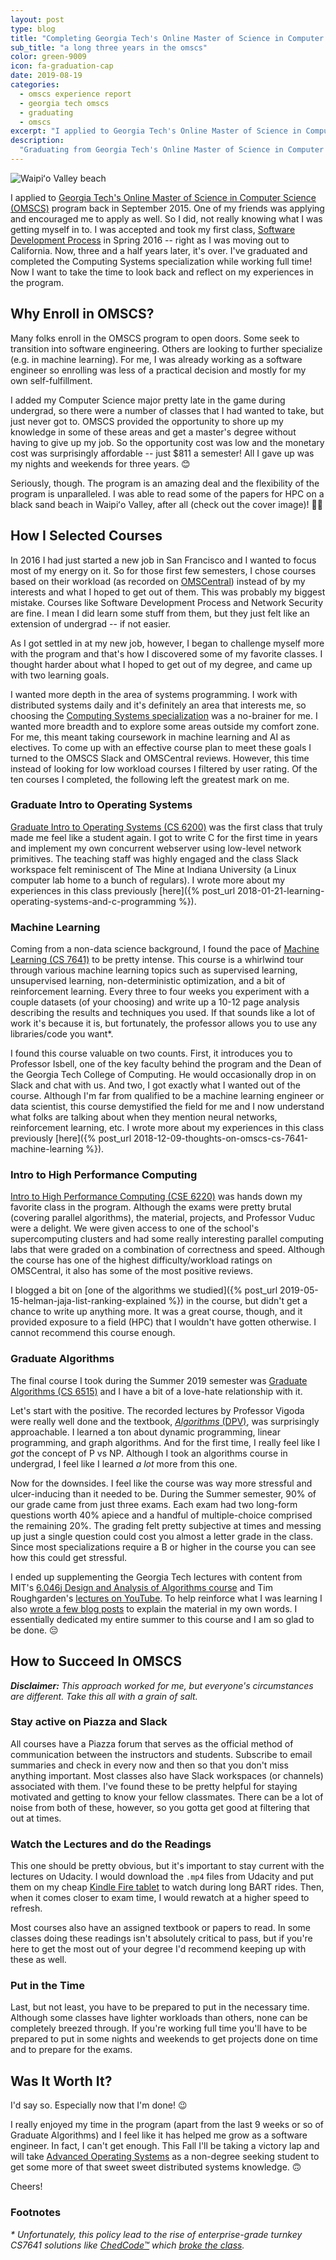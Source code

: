 ```yaml
---
layout: post
type: blog
title: "Completing Georgia Tech's Online Master of Science in Computer Science"
sub_title: "a long three years in the omscs"
color: green-9009
icon: fa-graduation-cap
date: 2019-08-19
categories:
  - omscs experience report
  - georgia tech omscs
  - graduating
  - omscs
excerpt: "I applied to Georgia Tech's Online Master of Science in Computer Science (OMSCS) program back in September 2015. One of my friends was applying and encouraged me to apply as well. So I did, not really knowing what I was getting myself in to. I was accepted and took my first class, Software Development Process in Spring 2016 -- right as I was moving out to California. Now, three and a half years later, it's over. I've graduated and completed the Computing Systems specialization while working full time! Now I want to take the time to look back and reflect on my experiences in the program."
description:
  "Graduating from Georgia Tech's Online Master of Science in Computer Science and looking back on the past three years of graduate school."
---
```


<div>
<img src="https://images.downey.io/blog/hawaii-classroom.jpg" alt="Waipiʻo Valley beach">
</div>

I applied to [Georgia Tech's Online Master of Science in Computer Science (OMSCS)](http://www.omscs.gatech.edu/) program back in September 2015. One of my friends was applying and encouraged me to apply as well. So I did, not really knowing what I was getting myself in to. I was accepted and took my first class, [Software Development Process](http://www.omscs.gatech.edu/cs-6300-software-development-process) in Spring 2016 -- right as I was moving out to California. Now, three and a half years later, it's over. I've graduated and completed the Computing Systems specialization while working full time! Now I want to take the time to look back and reflect on my experiences in the program.

## Why Enroll in OMSCS?

Many folks enroll in the OMSCS program to open doors. Some seek to transition into software engineering. Others are looking to further specialize (e.g. in machine learning). For me, I was already working as a software engineer so enrolling was less of a practical decision and mostly for my own self-fulfillment.

I added my Computer Science major pretty late in the game during undergrad, so there were a number of classes that I had wanted to take, but just never got to. OMSCS provided the opportunity to shore up my knowledge in some of these areas and get a master's degree without having to give up my job. So the opportunity cost was low and the monetary cost was surprisingly affordable -- just $811 a semester! All I gave up was my nights and weekends for three years. 😊

Seriously, though. The program is an amazing deal and the flexibility of the program is unparalleled. I was able to read some of the papers for HPC on a black sand beach in Waipiʻo Valley, after all (check out the cover image)! 🏄‍♂️

## How I Selected Courses

In 2016 I had just started a new job in San Francisco and I wanted to focus most of my energy on it. So for those first few semesters, I chose courses based on their workload (as recorded on [OMSCentral](https://omscentral.com/courses)) instead of by my interests and what I hoped to get out of them. This was probably my biggest mistake. Courses like Software Development Process and Network Security are fine. I mean I did learn some stuff from them, but they just felt like an extension of undergrad -- if not easier.

As I got settled in at my new job, however, I began to challenge myself more with the program and that's how I discovered some of my favorite classes. I thought harder about what I hoped to get out of my degree, and came up with two learning goals.

I wanted more depth in the area of systems programming. I work with distributed systems daily and it's definitely an area that interests me, so choosing the [Computing Systems specialization](https://www.omscs.gatech.edu/specialization-computing-systems) was a no-brainer for me.
I wanted more breadth and to explore some areas outside my comfort zone. For me, this meant taking coursework in machine learning and AI as electives.
To come up with an effective course plan to meet these goals I turned to the OMSCS Slack and OMSCentral reviews. However, this time instead of looking for low workload courses I filtered by user rating. Of the ten courses I completed, the following left the greatest mark on me.

### Graduate Intro to Operating Systems

[Graduate Intro to Operating Systems (CS 6200)](https://www.omscs.gatech.edu/cs-8803-introduction-operating-systems) was the first class that truly made me feel like a student again. I got to write C for the first time in years and implement my own concurrent webserver using low-level network primitives. The teaching staff was highly engaged and the class Slack workspace felt reminiscent of The Mine at Indiana University (a Linux computer lab home to a bunch of regulars). I wrote more about my experiences in this class previously [here]({% post_url 2018-01-21-learning-operating-systems-and-c-programming %}).

### Machine Learning

Coming from a non-data science background, I found the pace of [Machine Learning (CS 7641)](https://www.omscs.gatech.edu/cs-7641-machine-learning) to be pretty intense. This course is a whirlwind tour through various machine learning topics such as supervised learning, unsupervised learning, non-deterministic optimization, and a bit of reinforcement learning. Every three to four weeks you experiment with a couple datasets (of your choosing) and write up a 10-12 page analysis describing the results and techniques you used. If that sounds like a lot of work it's because it is, but fortunately, the professor allows you to use any libraries/code you want*.

I found this course valuable on two counts. First, it introduces you to Professor Isbell, one of the key faculty behind the program and the Dean of the Georgia Tech College of Computing. He would occasionally drop in on Slack and chat with us. And two, I got exactly what I wanted out of the course. Although I'm far from qualified to be a machine learning engineer or data scientist, this course demystified the field for me and I now understand what folks are talking about when they mention neural networks, reinforcement learning, etc. I wrote more about my experiences in this class previously [here]({% post_url 2018-12-09-thoughts-on-omscs-cs-7641-machine-learning %}).

### Intro to High Performance Computing

[Intro to High Performance Computing (CSE 6220)](https://www.omscs.gatech.edu/cse-6220-intro-hpc) was hands down my favorite class in the program. Although the exams were pretty brutal (covering parallel algorithms), the material, projects, and Professor Vuduc were a delight. We were given access to one of the school's supercomputing clusters and had some really interesting parallel computing labs that were graded on a combination of correctness and speed. Although the course has one of the highest difficulty/workload ratings on OMSCentral, it also has some of the most positive reviews.

I blogged a bit on [one of the algorithms we studied]({% post_url 2019-05-15-helman-jaja-list-ranking-explained %}) in the course, but didn't get a chance to write up anything more. It was a great course, though, and it provided exposure to a field (HPC) that I wouldn't have gotten otherwise. I cannot recommend this course enough.

### Graduate Algorithms

The final course I took during the Summer 2019 semester was [Graduate Algorithms (CS 6515)](https://www.omscs.gatech.edu/cs-8803-ga-graduate-algorithms) and I have a bit of a love-hate relationship with it.

Let's start with the positive. The recorded lectures by Professor Vigoda were really well done and the textbook, [_Algorithms_ (DPV)](https://amzn.to/2Hft17o), was surprisingly approachable. I learned a ton about dynamic programming, linear programming, and graph algorithms. And for the first time, I really feel like I _got_ the concept of P vs NP. Although I took an algorithms course in undergrad, I feel like I learned _a lot_ more from this one.

Now for the downsides. I feel like the course was way more stressful and ulcer-inducing than it needed to be. During the Summer semester, 90% of our grade came from just three exams. Each exam had two long-form questions worth 40% apiece and a handful of multiple-choice comprised the remaining 20%. The grading felt pretty subjective at times and messing up just a single question could cost you almost a letter grade in the class. Since most specializations require a B or higher in the course you can see how this could get stressful.

I ended up supplementing the Georgia Tech lectures with content from MIT's [6.046j Design and Analysis of Algorithms course](https://ocw.mit.edu/courses/electrical-engineering-and-computer-science/6-046j-design-and-analysis-of-algorithms-spring-2015/lecture-videos/) and Tim Roughgarden's [lectures on YouTube](https://www.youtube.com/channel/UCcH4Ga14Y4ELFKrEYM1vXCg). To help reinforce what I was learning I also [wrote a few blog posts](https://dev.to/downey/finding-minimum-spanning-trees-with-kruskal-s-algorithm-4j21) to explain the material in my own words. I essentially dedicated my entire summer to this course and I am so glad to be done. 😔

## How to Succeed In OMSCS

_**Disclaimer:** This approach worked for me, but everyone's circumstances are different. Take this all with a grain of salt._

### Stay active on Piazza and Slack

All courses have a Piazza forum that serves as the official method of communication between the instructors and students. Subscribe to email summaries and check in every now and then so that you don't miss anything important. Most classes also have Slack workspaces (or channels) associated with them. I've found these to be pretty helpful for staying motivated and getting to know your fellow classmates. There can be a lot of noise from both of these, however, so you gotta get good at filtering that out at times.

### Watch the Lectures and do the Readings

This one should be pretty obvious, but it's important to stay current with the lectures on Udacity. I would download the `.mp4` files from Udacity and put them on my cheap [Kindle Fire tablet](https://amzn.to/2KKUf8ahttps://amzn.to/2KKUf8a) to watch during long BART rides. Then, when it comes closer to exam time, I would rewatch at a higher speed to refresh.

Most courses also have an assigned textbook or papers to read. In some classes doing these readings isn't absolutely critical to pass, but if you're here to get the most out of your degree I'd recommend keeping up with these as well.

### Put in the Time

Last, but not least, you have to be prepared to put in the necessary time. Although some classes have lighter workloads than others, none can be completely breezed through. If you're working full time you'll have to be prepared to put in some nights and weekends to get projects done on time and to prepare for the exams.

## Was It Worth It?

I'd say so. Especially now that I'm done! 😉

I really enjoyed my time in the program (apart from the last 9 weeks or so of Graduate Algorithms) and I feel like it has helped me grow as a software engineer. In fact, I can't get enough. This Fall I'll be taking a victory lap and will take [Advanced Operating Systems](https://www.omscs.gatech.edu/cs-6210-advanced-operating-systems) as a non-degree seeking student to get some more of that sweet sweet distributed systems knowledge. 🙃

Cheers!

### Footnotes

_\* Unfortunately, this policy lead to the rise of enterprise-grade turnkey CS7641 solutions like [ChedCode™](https://chedcode.cfapps.io) which [broke the class](https://github.com/cmaron/CS-7641-assignments/issues/24)._
